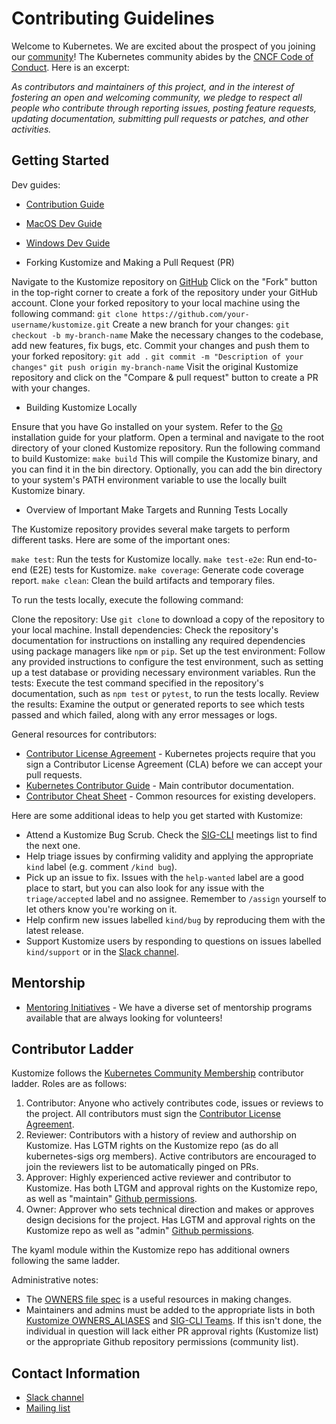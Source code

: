 [SIG-CLI]: https://github.com/kubernetes/community/tree/master/sig-cli
[Slack channel]: https://kubernetes.slack.com/messages/kustomize
[Mailing list]: https://groups.google.com/forum/#!forum/kubernetes-sig-cli

[OWNERS file spec]: https://github.com/kubernetes/community/blob/master/contributors/guide/owners.md
[Kustomize OWNERS_ALIASES]: https://github.com/kubernetes-sigs/kustomize/blob/8049f7b1af52e8a7ec26faf6cf714f560d0043c5/OWNERS_ALIASES
[SIG-CLI Teams]: https://github.com/kubernetes/org/blob/main/config/kubernetes-sigs/sig-cli/teams.yaml
[Github permissions]: https://docs.github.com/en/organizations/managing-access-to-your-organizations-repositories/repository-permission-levels-for-an-organization#repository-access-for-each-permission-level

[Contributor License Agreement]: https://git.k8s.io/community/CLA.md
[Kubernetes Contributor Guide]: http://git.k8s.io/community/contributors/guide
[Contributor Cheat Sheet]: https://git.k8s.io/community/contributors/guide/contributor-cheatsheet/README.md
[CNCF Code of Conduct]: https://github.com/cncf/foundation/blob/master/code-of-conduct.md
[Kubernetes Community Membership]: https://github.com/kubernetes/community/blob/master/community-membership.md

[Contribution Guide]: https://kubectl.docs.kubernetes.io/contributing/kustomize/
[MacOS Dev Guide]: https://kubectl.docs.kubernetes.io/contributing/kustomize/mac/
[Windows Dev Guide]: https://kubectl.docs.kubernetes.io/contributing/kustomize/windows/

# Contributing Guidelines

Welcome to Kubernetes. We are excited about the prospect of you joining our [community](https://github.com/kubernetes/community)! The Kubernetes community abides by the [CNCF Code of Conduct]. Here is an excerpt:

_As contributors and maintainers of this project, and in the interest of fostering an open and welcoming community, we pledge to respect all people who contribute through reporting issues, posting feature requests, updating documentation, submitting pull requests or patches, and other activities._

## Getting Started

Dev guides:

- [Contribution Guide]
- [MacOS Dev Guide]
- [Windows Dev Guide]

- Forking Kustomize and Making a Pull Request (PR)

Navigate to the Kustomize repository on [GitHub](https://github.com/kubernetes-sigs/kustomize)
Click on the "Fork" button in the top-right corner to create a fork of the repository under your GitHub account.
Clone your forked repository to your local machine using the following command:
`git clone https://github.com/your-username/kustomize.git`
Create a new branch for your changes:
`git checkout -b my-branch-name`
Make the necessary changes to the codebase, add new features, fix bugs, etc.
Commit your changes and push them to your forked repository:
`git add .`
`git commit -m "Description of your changes"`
`git push origin my-branch-name`
Visit the original Kustomize repository and click on the "Compare & pull request" button to create a PR with your changes.

- Building Kustomize Locally

Ensure that you have Go installed on your system. Refer to the [Go](https://golang.org/doc/install) installation guide for your platform.
Open a terminal and navigate to the root directory of your cloned Kustomize repository.
Run the following command to build Kustomize:
`make build`
This will compile the Kustomize binary, and you can find it in the bin directory.
Optionally, you can add the bin directory to your system's PATH environment variable to use the locally built Kustomize binary.

- Overview of Important Make Targets and Running Tests Locally

The Kustomize repository provides several make targets to perform different tasks. Here are some of the important ones:

`make test`: Run the tests for Kustomize locally.
`make test-e2e`: Run end-to-end (E2E) tests for Kustomize.
`make coverage`: Generate code coverage report.
`make clean`: Clean the build artifacts and temporary files.

To run the tests locally, execute the following command:

Clone the repository: Use `git clone` to download a copy of the repository to your local machine.
Install dependencies: Check the repository's documentation for instructions on installing any required dependencies using package managers like `npm` or `pip`.
Set up the test environment: Follow any provided instructions to configure the test environment, such as setting up a test database or providing necessary environment variables.
Run the tests: Execute the test command specified in the repository's documentation, such as `npm test` or `pytest`, to run the tests locally.
Review the results: Examine the output or generated reports to see which tests passed and which failed, along with any error messages or logs.

General resources for contributors:

- [Contributor License Agreement] - Kubernetes projects require that you sign a Contributor License Agreement (CLA) before we can accept your pull requests.
- [Kubernetes Contributor Guide] - Main contributor documentation.
- [Contributor Cheat Sheet] - Common resources for existing developers.

Here are some additional ideas to help you get started with Kustomize:
- Attend a Kustomize Bug Scrub. Check the [SIG-CLI] meetings list to find the next one.
- Help triage issues by confirming validity and applying the appropriate `kind` label (e.g. comment `/kind bug`).
- Pick up an issue to fix. Issues with the `help-wanted` label are a good place to start, but you can also look for any issue with the `triage/accepted` label and no assignee. Remember to `/assign` yourself to let others know you're working on it.
- Help confirm new issues labelled `kind/bug` by reproducing them with the latest release.
- Support Kustomize users by responding to questions on issues labelled `kind/support` or in the [Slack channel].

## Mentorship

- [Mentoring Initiatives](https://git.k8s.io/community/mentoring) - We have a diverse set of mentorship programs available that are always looking for volunteers!

## Contributor Ladder

Kustomize follows the [Kubernetes Community Membership] contributor ladder. Roles are as follows:

1. Contributor: Anyone who actively contributes code, issues or reviews to the project. All contributors must sign the [Contributor License Agreement].
1. Reviewer: Contributors with a history of review and authorship on Kustomize. Has LGTM rights on the Kustomize repo (as do all kubernetes-sigs org members). Active contributors are encouraged to join the reviewers list to be automatically pinged on PRs.
1. Approver: Highly experienced active reviewer and contributor to Kustomize. Has both LTGM and approval rights on the Kustomize repo, as well as "maintain" [Github permissions].
1. Owner: Approver who sets technical direction and makes or approves design decisions for the project. Has LGTM and approval rights on the Kustomize repo as well as "admin" [Github permissions].

The kyaml module within the Kustomize repo has additional owners following the same ladder.

Administrative notes:

- The [OWNERS file spec] is a useful resources in making changes.
- Maintainers and admins must be added to the appropriate lists in both [Kustomize OWNERS_ALIASES] and [SIG-CLI Teams]. If this isn't done, the individual in question will lack either PR approval rights (Kustomize list) or the appropriate Github repository permissions (community list).


## Contact Information

- [Slack channel]
- [Mailing list]
